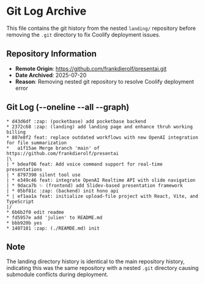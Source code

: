 # Git Log Archive

This file contains the git history from the nested `landing/` repository before removing the `.git` directory to fix Coolify deployment issues.

## Repository Information
- **Remote Origin**: https://github.com/frankdierolf/presentai.git
- **Date Archived**: 2025-07-20
- **Reason**: Removing nested git repository to resolve Coolify deployment error

## Git Log (--oneline --all --graph)

```
* d43d6df :zap: (pocketbase) add pocketbase backend
* 2372c68 :zap: (landing) add landing page and enhance thruh working billing
* 807e8f2 feat: replace outdated workflows with new OpenAI integration for file summarization
*   a1f15ae Merge branch 'main' of https://github.com/frankdierolf/presentai
|\  
| * bdeaf06 feat: Add voice command support for real-time presentations
| * 8797390 silent tool use
| * e349c46 feat: integrate OpenAI Realtime API with slide navigation
| * 9daca7b ✨ (frontend) add Slidev-based presentation framework
| * 05bf81c :zap: (backend) init hono api
* | ef1aa1a feat: initialize upload-file project with React, Vite, and TypeScript
|/  
* 6b6b2f0 edit readme
* fd5957e add 'julien' to README.md
* bbb920b yes
* 1407181 :zap: (./REAMDE.md) init
```

## Note
The landing directory history is identical to the main repository history, indicating this was the same repository with a nested `.git` directory causing submodule conflicts during deployment.